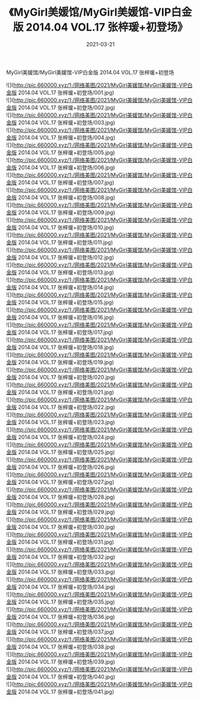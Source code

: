 ﻿---
layout: post
title:  《MyGirl美媛馆/MyGirl美媛馆-VIP白金版 2014.04 VOL.17 张梓瑗+初登场》
date:   2021-03-21
img: http://pic.660000.xyz/1:/网络美图/2021/MyGirl美媛馆/MyGirl美媛馆-VIP白金版 2014.04 VOL.17 张梓瑗+初登场/000.jpg
categories: [美女, 清纯, 唯美]
---

MyGirl美媛馆/MyGirl美媛馆-VIP白金版 2014.04 VOL.17 张梓瑗+初登场

 ![](http://pic.660000.xyz/1:/网络美图/2021/MyGirl美媛馆/MyGirl美媛馆-VIP白金版 2014.04 VOL.17 张梓瑗+初登场/001.jpg) <br>![](http://pic.660000.xyz/1:/网络美图/2021/MyGirl美媛馆/MyGirl美媛馆-VIP白金版 2014.04 VOL.17 张梓瑗+初登场/002.jpg) <br>![](http://pic.660000.xyz/1:/网络美图/2021/MyGirl美媛馆/MyGirl美媛馆-VIP白金版 2014.04 VOL.17 张梓瑗+初登场/003.jpg) <br>![](http://pic.660000.xyz/1:/网络美图/2021/MyGirl美媛馆/MyGirl美媛馆-VIP白金版 2014.04 VOL.17 张梓瑗+初登场/004.jpg) <br>![](http://pic.660000.xyz/1:/网络美图/2021/MyGirl美媛馆/MyGirl美媛馆-VIP白金版 2014.04 VOL.17 张梓瑗+初登场/005.jpg) <br>![](http://pic.660000.xyz/1:/网络美图/2021/MyGirl美媛馆/MyGirl美媛馆-VIP白金版 2014.04 VOL.17 张梓瑗+初登场/006.jpg) <br>![](http://pic.660000.xyz/1:/网络美图/2021/MyGirl美媛馆/MyGirl美媛馆-VIP白金版 2014.04 VOL.17 张梓瑗+初登场/007.jpg) <br>![](http://pic.660000.xyz/1:/网络美图/2021/MyGirl美媛馆/MyGirl美媛馆-VIP白金版 2014.04 VOL.17 张梓瑗+初登场/008.jpg) <br>![](http://pic.660000.xyz/1:/网络美图/2021/MyGirl美媛馆/MyGirl美媛馆-VIP白金版 2014.04 VOL.17 张梓瑗+初登场/009.jpg) <br>![](http://pic.660000.xyz/1:/网络美图/2021/MyGirl美媛馆/MyGirl美媛馆-VIP白金版 2014.04 VOL.17 张梓瑗+初登场/010.jpg) <br>![](http://pic.660000.xyz/1:/网络美图/2021/MyGirl美媛馆/MyGirl美媛馆-VIP白金版 2014.04 VOL.17 张梓瑗+初登场/011.jpg) <br>![](http://pic.660000.xyz/1:/网络美图/2021/MyGirl美媛馆/MyGirl美媛馆-VIP白金版 2014.04 VOL.17 张梓瑗+初登场/012.jpg) <br>![](http://pic.660000.xyz/1:/网络美图/2021/MyGirl美媛馆/MyGirl美媛馆-VIP白金版 2014.04 VOL.17 张梓瑗+初登场/013.jpg) <br>![](http://pic.660000.xyz/1:/网络美图/2021/MyGirl美媛馆/MyGirl美媛馆-VIP白金版 2014.04 VOL.17 张梓瑗+初登场/014.jpg) <br>![](http://pic.660000.xyz/1:/网络美图/2021/MyGirl美媛馆/MyGirl美媛馆-VIP白金版 2014.04 VOL.17 张梓瑗+初登场/015.jpg) <br>![](http://pic.660000.xyz/1:/网络美图/2021/MyGirl美媛馆/MyGirl美媛馆-VIP白金版 2014.04 VOL.17 张梓瑗+初登场/016.jpg) <br>![](http://pic.660000.xyz/1:/网络美图/2021/MyGirl美媛馆/MyGirl美媛馆-VIP白金版 2014.04 VOL.17 张梓瑗+初登场/017.jpg) <br>![](http://pic.660000.xyz/1:/网络美图/2021/MyGirl美媛馆/MyGirl美媛馆-VIP白金版 2014.04 VOL.17 张梓瑗+初登场/018.jpg) <br>![](http://pic.660000.xyz/1:/网络美图/2021/MyGirl美媛馆/MyGirl美媛馆-VIP白金版 2014.04 VOL.17 张梓瑗+初登场/019.jpg) <br>![](http://pic.660000.xyz/1:/网络美图/2021/MyGirl美媛馆/MyGirl美媛馆-VIP白金版 2014.04 VOL.17 张梓瑗+初登场/020.jpg) <br>![](http://pic.660000.xyz/1:/网络美图/2021/MyGirl美媛馆/MyGirl美媛馆-VIP白金版 2014.04 VOL.17 张梓瑗+初登场/021.jpg) <br>![](http://pic.660000.xyz/1:/网络美图/2021/MyGirl美媛馆/MyGirl美媛馆-VIP白金版 2014.04 VOL.17 张梓瑗+初登场/022.jpg) <br>![](http://pic.660000.xyz/1:/网络美图/2021/MyGirl美媛馆/MyGirl美媛馆-VIP白金版 2014.04 VOL.17 张梓瑗+初登场/023.jpg) <br>![](http://pic.660000.xyz/1:/网络美图/2021/MyGirl美媛馆/MyGirl美媛馆-VIP白金版 2014.04 VOL.17 张梓瑗+初登场/024.jpg) <br>![](http://pic.660000.xyz/1:/网络美图/2021/MyGirl美媛馆/MyGirl美媛馆-VIP白金版 2014.04 VOL.17 张梓瑗+初登场/025.jpg) <br>![](http://pic.660000.xyz/1:/网络美图/2021/MyGirl美媛馆/MyGirl美媛馆-VIP白金版 2014.04 VOL.17 张梓瑗+初登场/026.jpg) <br>![](http://pic.660000.xyz/1:/网络美图/2021/MyGirl美媛馆/MyGirl美媛馆-VIP白金版 2014.04 VOL.17 张梓瑗+初登场/027.jpg) <br>![](http://pic.660000.xyz/1:/网络美图/2021/MyGirl美媛馆/MyGirl美媛馆-VIP白金版 2014.04 VOL.17 张梓瑗+初登场/028.jpg) <br>![](http://pic.660000.xyz/1:/网络美图/2021/MyGirl美媛馆/MyGirl美媛馆-VIP白金版 2014.04 VOL.17 张梓瑗+初登场/029.jpg) <br>![](http://pic.660000.xyz/1:/网络美图/2021/MyGirl美媛馆/MyGirl美媛馆-VIP白金版 2014.04 VOL.17 张梓瑗+初登场/030.jpg) <br>![](http://pic.660000.xyz/1:/网络美图/2021/MyGirl美媛馆/MyGirl美媛馆-VIP白金版 2014.04 VOL.17 张梓瑗+初登场/031.jpg) <br>![](http://pic.660000.xyz/1:/网络美图/2021/MyGirl美媛馆/MyGirl美媛馆-VIP白金版 2014.04 VOL.17 张梓瑗+初登场/032.jpg) <br>![](http://pic.660000.xyz/1:/网络美图/2021/MyGirl美媛馆/MyGirl美媛馆-VIP白金版 2014.04 VOL.17 张梓瑗+初登场/033.jpg) <br>![](http://pic.660000.xyz/1:/网络美图/2021/MyGirl美媛馆/MyGirl美媛馆-VIP白金版 2014.04 VOL.17 张梓瑗+初登场/034.jpg) <br>![](http://pic.660000.xyz/1:/网络美图/2021/MyGirl美媛馆/MyGirl美媛馆-VIP白金版 2014.04 VOL.17 张梓瑗+初登场/035.jpg) <br>![](http://pic.660000.xyz/1:/网络美图/2021/MyGirl美媛馆/MyGirl美媛馆-VIP白金版 2014.04 VOL.17 张梓瑗+初登场/036.jpg) <br>![](http://pic.660000.xyz/1:/网络美图/2021/MyGirl美媛馆/MyGirl美媛馆-VIP白金版 2014.04 VOL.17 张梓瑗+初登场/037.jpg) <br>![](http://pic.660000.xyz/1:/网络美图/2021/MyGirl美媛馆/MyGirl美媛馆-VIP白金版 2014.04 VOL.17 张梓瑗+初登场/038.jpg) <br>![](http://pic.660000.xyz/1:/网络美图/2021/MyGirl美媛馆/MyGirl美媛馆-VIP白金版 2014.04 VOL.17 张梓瑗+初登场/039.jpg) <br>![](http://pic.660000.xyz/1:/网络美图/2021/MyGirl美媛馆/MyGirl美媛馆-VIP白金版 2014.04 VOL.17 张梓瑗+初登场/040.jpg) <br>![](http://pic.660000.xyz/1:/网络美图/2021/MyGirl美媛馆/MyGirl美媛馆-VIP白金版 2014.04 VOL.17 张梓瑗+初登场/041.jpg) <br>